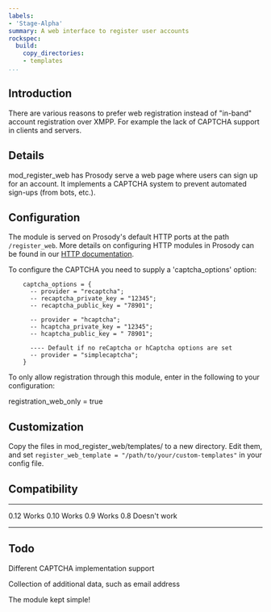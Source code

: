 ```yaml
---
labels:
- 'Stage-Alpha'
summary: A web interface to register user accounts
rockspec:
  build:
    copy_directories:
    - templates
...
```


Introduction
------------

There are various reasons to prefer web registration instead of
"in-band" account registration over XMPP. For example the lack of
CAPTCHA support in clients and servers.

Details
-------

mod\_register\_web has Prosody serve a web page where users can sign up
for an account. It implements a CAPTCHA system to prevent automated
sign-ups (from bots, etc.).

Configuration
-------------

The module is served on Prosody's default HTTP ports at the path
`/register_web`. More details on configuring HTTP modules in Prosody can
be found in our [HTTP documentation](https://prosody.im/doc/http).

To configure the CAPTCHA you need to supply a 'captcha\_options' option:

        captcha_options = {
          -- provider = "recaptcha";
          -- recaptcha_private_key = "12345";
          -- recaptcha_public_key = "78901";

          -- provider = "hcaptcha";
          -- hcaptcha_private_key = "12345";
          -- hcaptcha_public_key = " 78901";

          ---- Default if no reCaptcha or hCaptcha options are set
          -- provider = "simplecaptcha";
        }

To only allow registration through this module, enter in the following
to your configuration:

registration_web_only = true

Customization
-------------

Copy the files in mod_register_web/templates/ to a new directory. Edit them,
and set `register_web_template = "/path/to/your/custom-templates"` in your
config file.

Compatibility
-------------

  ----- --------------
  0.12  Works
  0.10  Works
  0.9   Works
  0.8   Doesn't work
  ----- --------------

Todo
----

Different CAPTCHA implementation support

Collection of additional data, such as email address

The module kept simple!
